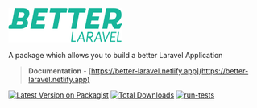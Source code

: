 ![Better Laravel](images/logo.svg)

A package which allows you to build a better Laravel Application


> **Documentation** - [https://better-laravel.netlify.app](https://better-laravel.netlify.app)

[![Latest Version on Packagist](https://img.shields.io/packagist/v/laranex/better-laravel.svg?style=flat-square)](https://packagist.org/packages/laranex/better-laravel)
[![Total Downloads](https://img.shields.io/packagist/dt/laranex/better-laravel.svg?style=flat-square)](https://packagist.org/packages/laranex/better-laravel)
[![run-tests](https://github.com/laranex/better-laravel/actions/workflows/run-tests.yml/badge.svg)](https://github.com/laranex/better-laravel/actions/workflows/run-tests.yml)


